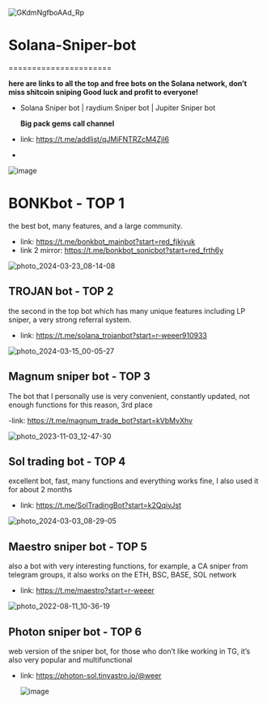 
![GKdmNgfboAAd_Rp](https://github.com/tangm777/Solana-Sniper-bot/assets/165523349/86706827-56ce-423d-aa54-3cd185ebe0e3)

# Solana-Sniper-bot
======================

**here are links to all the top and free bots on the Solana network, don’t miss shitcoin sniping
Good luck and profit to everyone!**

- Solana Sniper bot | raydium Sniper bot | Jupiter Sniper bot

  **Big pack gems call channel**
  
 - link: https://t.me/addlist/qJMiFNTRZcM4ZjI6
 - 
![image](https://github.com/tangm777/Solana-Sniper-bot/assets/165523349/5fc2d37c-c092-47b0-988d-377536d63c36)



# BONKbot - TOP 1

the best bot, many features, and a large community.

- link: https://t.me/bonkbot_mainbot?start=red_fjkiyuk
- link 2 mirror: https://t.me/bonkbot_sonicbot?start=red_frth6y
  
![photo_2024-03-23_08-14-08](https://github.com/tangm777/Solana-Sniper-bot/assets/165523349/8c01e0aa-2974-4590-87f7-e7c630b6d9fa)


## TROJAN bot - TOP 2

the second in the top bot which has many unique features including LP sniper, a very strong referral system.

- link: https://t.me/solana_trojanbot?start=r-weeer910933
  
![photo_2024-03-15_00-05-27](https://github.com/tangm777/Solana-Sniper-bot/assets/165523349/d6c88ada-d04f-4504-a7c0-071c7430d9cb)


## Magnum sniper bot - TOP 3

The bot that I personally use is very convenient, constantly updated, not enough functions for this reason, 3rd place

-link: https://t.me/magnum_trade_bot?start=kVbMvXhv

![photo_2023-11-03_12-47-30](https://github.com/tangm777/Solana-Sniper-bot/assets/165523349/dfa3b024-cd82-4926-aeba-bd8cdaac14e6)


## Sol trading bot - TOP 4

excellent bot, fast, many functions and everything works fine, I also used it for about 2 months

- link: https://t.me/SolTradingBot?start=k2QqivJst
  
![photo_2024-03-03_08-29-05](https://github.com/tangm777/Solana-Sniper-bot/assets/165523349/3a6795ed-2944-42cc-ba11-c5991de3c54b)


## Maestro sniper bot - TOP 5

also a bot with very interesting functions, for example, a CA sniper from telegram groups, it also works on the ETH, BSC, BASE, SOL network

- link: https://t.me/maestro?start=r-weeer
  
![photo_2022-08-11_10-36-19](https://github.com/tangm777/Solana-Sniper-bot/assets/165523349/7970fe7a-cec6-4082-8c97-4c0ded2b2cc5)


## Photon sniper bot - TOP 6

web version of the sniper bot, for those who don’t like working in TG, it’s also very popular and multifunctional

- link: https://photon-sol.tinyastro.io/@weer
  
  ![image](https://github.com/tangm777/Solana-Sniper-bot/assets/165523349/703fb6aa-b206-43a9-8630-a6ba38f8b96f)

